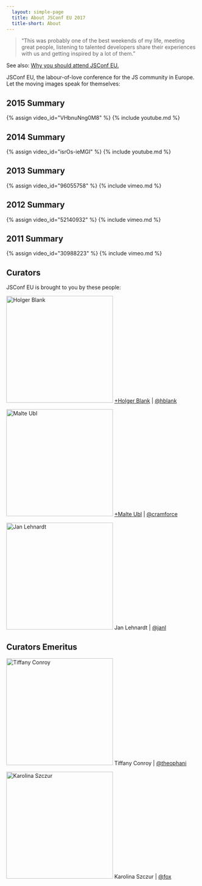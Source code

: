 ```yaml
---
  layout: simple-page
  title: About JSConf EU 2017
  title-short: About
---
```



> “This was probably one of the best weekends of my life, meeting great people, listening to talented developers share their experiences with us and getting inspired by a lot of them.”

See also: [Why you should attend JSConf EU.](/why)

JSConf EU, the labour-of-love conference for the JS community in Europe. Let the moving images speak for themselves:

## 2015 Summary
{% assign video_id="VHbnuNng0M8" %}
{% include youtube.md %}

## 2014 Summary
{% assign video_id="isrOs-ieMGI" %}
{% include youtube.md %}

## 2013 Summary
{% assign video_id="96055758" %}
{% include vimeo.md %}

## 2012 Summary
{% assign video_id="52140932" %}
{% include vimeo.md %}

## 2011 Summary
{% assign video_id="30988223" %}
{% include vimeo.md %}

## Curators

JSConf EU is brought to you by these people:

<p class="curator">
  <img alt='Holger Blank' height='280' src='{{ site.baseurl }}/img/holger.jpg' width='280' />
  <a href='https://plus.google.com/u/0/115780460381776595134/posts' target='_blank'>+Holger Blank</a> |
  <a href='https://twitter.com/hblank' target='_blank'>@hblank</a>
</p>

<p class="curator">
  <img alt='Malte Ubl' height='280' src='{{ site.baseurl }}/img/malte.jpg' width='280' />
  <a href='https://plus.google.com/u/0/116910304844117268718/posts' target='_blank'>+Malte Ubl</a> |
  <a href='https://twitter.com/cramforce' target='_blank'>@cramforce</a>
</p>

<p class="curator">
  <img alt='Jan Lehnardt' height='280' src='{{ site.baseurl }}/img/jan.jpg' width='280' />
  Jan Lehnardt |
  <a href='https://twitter.com/janl' target='_blank'>@janl</a>
</p>

## Curators Emeritus

<p class="curator">
  <img alt='Tiffany Conroy' height='280' src='{{ site.baseurl }}/img/tiffany.jpg' width='280' />
  Tiffany Conroy |
  <a href='https://twitter.com/theophani' target='_blank'>@theophani</a>
</p>

<p class="curator">
  <img alt='Karolina Szczur' height='280' src='{{ site.baseurl }}/img/karolina.jpg' width='280' />
  Karolina Szczur |
  <a href='https://twitter.com/fox' target='_blank'>@fox</a>
</p>

